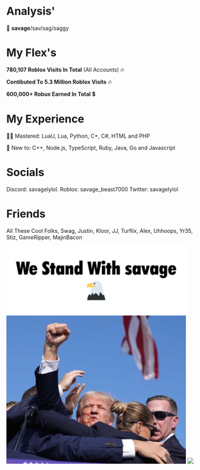 # Analysis'
👋 **savage**/sav/sag/saggy

# My Flex's
**780,107 Roblox Visits In Total** (All Accounts) 🔥

**Contibuted To 5.3 Million Roblox Visits** 🔥

**600,000+ Robux Earned In Total** 💲

# My Experience 
👨‍🎓 Mastered: LuaU, Lua, Python, C+, C#, HTML and PHP

👶 New to: C++, Node.js, TypeScript, Ruby, Java, Go and Javascript

# Socials
Discord: savagelylol.
Roblox: savage_beast7000
Twitter: savagelylol

# Friends
All These Cool Folks, Swag, Justin, Kloor, JJ, Turflix, Alex, Uhhoops, Yr35, Stiz, GameRipper, MajinBacon

<img src="https://github.com/savagebeast7000/savagebeast7000/blob/913772d918dbad46d7ad6fc85e43fb2f94c9eb1e/attachment%20(4).png" width="471px"> <img src="https://github.com/savagebeast7000/savagebeast7000/blob/3649729e01abd61eaf4e0ee5907543d4ed42a2ab/sneako.gif" width="504">
